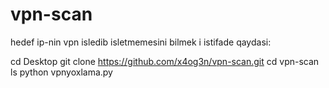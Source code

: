 # vpn-scan
hedef ip-nin vpn isledib isletmemesini bilmek i
istifade qaydasi:


cd Desktop
git clone https://github.com/x4og3n/vpn-scan.git
cd vpn-scan
ls
python vpnyoxlama.py

